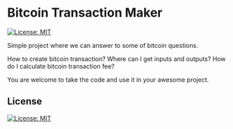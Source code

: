 Bitcoin Transaction Maker
============================
[![License: MIT](https://img.shields.io/badge/License-MIT-green.svg)](https://opensource.org/licenses/MIT)

Simple project where we can answer to some of bitcoin questions.

How to create bitcoin transaction? Where can I get inputs and outputs? How do I calculate bitcoin transaction fee?

You are welcome to take the code and use it in your awesome project.

## License

[![License: MIT](https://img.shields.io/badge/License-MIT-green.svg)](https://opensource.org/licenses/MIT)

